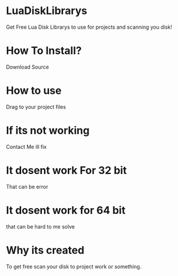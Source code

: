# LuaDiskLibrarys
Get Free Lua Disk Librarys to use for projects and scanning you disk!

# How To Install?

Download Source

# How to use

Drag to your project files

# If its not working

Contact Me ill fix

# It dosent work For 32 bit

That can be error

# It dosent work for 64 bit

that can be hard to me solve

# Why its created

To get free scan your disk to project work or something.
